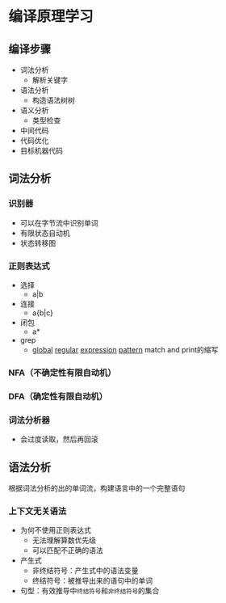 # 编译原理学习

## 编译步骤

- 词法分析
  - 解析关键字
- 语法分析
  - 构造语法树树
- 语义分析
  - 类型检查
- 中间代码
- 代码优化
- 目标机器代码

## 词法分析

### 识别器

- 可以在字节流中识别单词
- 有限状态自动机
- 状态转移图

### 正则表达式

- 选择
  - a|b
- 连接
  - a{b|c}
- 闭包
  - a*
- grep
  - <u>global</u> <u>regular</u> <u>expression</u> <u>pattern</u> match and print的缩写

### NFA（不确定性有限自动机）

### DFA（确定性有限自动机）

### 词法分析器

- 会过度读取，然后再回滚

## 语法分析

根据词法分析的出的单词流，构建语言中的一个完整语句

### 上下文无关语法

- 为何不使用正则表达式
  - 无法理解算数优先级
  - 可以匹配不正确的语法
- 产生式
  - 非终结符号：产生式中的语法变量
  - 终结符号：被推导出来的语句中的单词
- 句型：有效推导中`终结符号`和`非终结符号`的集合

